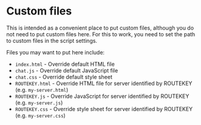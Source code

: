 # Custom files

This is intended as a convenient place to put custom files, although you do not need to put
custom files here. For this to work, you need to set the path to custom files in the script
settings.

Files you may want to put here include:

- `index.html` - Override default HTML file
- `chat.js` - Override default JavaScript file
- `chat.css` - Override default style sheet
- `ROUTEKEY.html` - Override HTML file for server identified by ROUTEKEY (e.g. `my-server.html`)
- `ROUTEKEY.js` - Override JavaScript for server identified by ROUTEKEY (e.g. `my-server.js`)
- `ROUTEKEY.css` - Override style sheet for server identified by ROUTEKEY (e.g. `my-server.css`)
